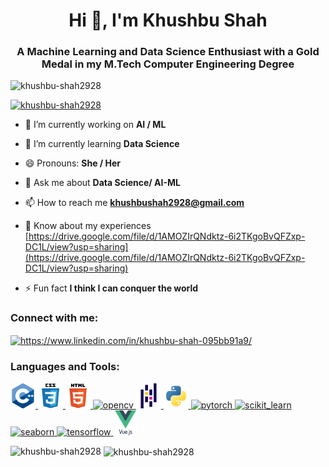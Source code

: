 <h1 align="center">Hi 👋, I'm Khushbu Shah</h1>
<h3 align="center"> A Machine Learning and Data Science Enthusiast with a Gold Medal in my M.Tech Computer Engineering Degree</h3>

<p align="left"> <img src="https://komarev.com/ghpvc/?username=khushbu-shah2928&label=Profile%20views&color=0e75b6&style=flat" alt="khushbu-shah2928" /> </p>

<p align="left"> <a href="https://github.com/ryo-ma/github-profile-trophy"><img src="https://github-profile-trophy.vercel.app/?username=khushbu-shah2928" alt="khushbu-shah2928" /></a> </p>

- 🔭 I’m currently working on **AI / ML**

- 🌱 I’m currently learning **Data Science**

- 😄 Pronouns: **She / Her**

- 💬 Ask me about **Data Science/ AI-ML**

- 📫 How to reach me **khushbushah2928@gmail.com**

- 📄 Know about my experiences [https://drive.google.com/file/d/1AMOZIrQNdktz-6i2TKgoBvQFZxp-DC1L/view?usp=sharing](https://drive.google.com/file/d/1AMOZIrQNdktz-6i2TKgoBvQFZxp-DC1L/view?usp=sharing)

- ⚡ Fun fact **I think I can conquer the world**

<h3 align="left">Connect with me:</h3>
<p align="left">
<a href="https://linkedin.com/in/https://www.linkedin.com/in/khushbu-shah-095bb91a9/" target="blank"><img align="center" src="https://raw.githubusercontent.com/rahuldkjain/github-profile-readme-generator/master/src/images/icons/Social/linked-in-alt.svg" alt="https://www.linkedin.com/in/khushbu-shah-095bb91a9/" height="30" width="40" /></a>
</p>

<h3 align="left">Languages and Tools:</h3>
<p align="left"> <a href="https://www.w3schools.com/cpp/" target="_blank" rel="noreferrer"> <img src="https://raw.githubusercontent.com/devicons/devicon/master/icons/cplusplus/cplusplus-original.svg" alt="cplusplus" width="40" height="40"/> </a> <a href="https://www.w3schools.com/css/" target="_blank" rel="noreferrer"> <img src="https://raw.githubusercontent.com/devicons/devicon/master/icons/css3/css3-original-wordmark.svg" alt="css3" width="40" height="40"/> </a> <a href="https://www.w3.org/html/" target="_blank" rel="noreferrer"> <img src="https://raw.githubusercontent.com/devicons/devicon/master/icons/html5/html5-original-wordmark.svg" alt="html5" width="40" height="40"/> </a> <a href="https://opencv.org/" target="_blank" rel="noreferrer"> <img src="https://www.vectorlogo.zone/logos/opencv/opencv-icon.svg" alt="opencv" width="40" height="40"/> </a> <a href="https://pandas.pydata.org/" target="_blank" rel="noreferrer"> <img src="https://raw.githubusercontent.com/devicons/devicon/2ae2a900d2f041da66e950e4d48052658d850630/icons/pandas/pandas-original.svg" alt="pandas" width="40" height="40"/> </a> <a href="https://www.python.org" target="_blank" rel="noreferrer"> <img src="https://raw.githubusercontent.com/devicons/devicon/master/icons/python/python-original.svg" alt="python" width="40" height="40"/> </a> <a href="https://pytorch.org/" target="_blank" rel="noreferrer"> <img src="https://www.vectorlogo.zone/logos/pytorch/pytorch-icon.svg" alt="pytorch" width="40" height="40"/> </a> <a href="https://scikit-learn.org/" target="_blank" rel="noreferrer"> <img src="https://upload.wikimedia.org/wikipedia/commons/0/05/Scikit_learn_logo_small.svg" alt="scikit_learn" width="40" height="40"/> </a> <a href="https://seaborn.pydata.org/" target="_blank" rel="noreferrer"> <img src="https://seaborn.pydata.org/_images/logo-mark-lightbg.svg" alt="seaborn" width="40" height="40"/> </a> <a href="https://www.tensorflow.org" target="_blank" rel="noreferrer"> <img src="https://www.vectorlogo.zone/logos/tensorflow/tensorflow-icon.svg" alt="tensorflow" width="40" height="40"/> </a> <a href="https://vuejs.org/" target="_blank" rel="noreferrer"> <img src="https://raw.githubusercontent.com/devicons/devicon/master/icons/vuejs/vuejs-original-wordmark.svg" alt="vuejs" width="40" height="40"/> </a> </p>

<p><img align="left" src="https://github-readme-stats.vercel.app/api/top-langs?username=khushbu-shah2928&show_icons=true&locale=en&layout=compact" alt="khushbu-shah2928" /></p>

<p>&nbsp;<img align="center" src="https://github-readme-stats.vercel.app/api?username=khushbu-shah2928&show_icons=true&locale=en" alt="khushbu-shah2928" /></p>
